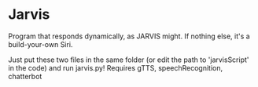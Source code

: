 # Jarvis
Program that responds dynamically, as JARVIS might. If nothing else, it's a build-your-own Siri. 

Just put these two files in the same folder (or edit the path to 'jarvisScript' in the code) and run jarvis.py!
Requires gTTS, speechRecognition, chatterbot
